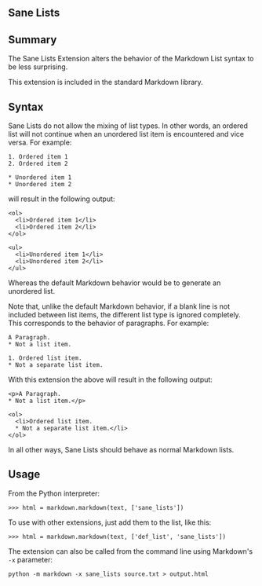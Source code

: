 Sane Lists
----------

Summary
-------

The Sane Lists Extension alters the behavior of the Markdown List syntax
to be less surprising.

This extension is included in the standard Markdown library.

Syntax
------

Sane Lists do not allow the mixing of list types. In other words, an ordered
list will not continue when an unordered list item is encountered and
vice versa. For example:

    1. Ordered item 1
    2. Ordered item 2

    * Unordered item 1
    * Unordered item 2

will result in the following output:

    <ol>
      <li>Ordered item 1</li>
      <li>Ordered item 2</li>
    </ol>

    <ul>
      <li>Unordered item 1</li>
      <li>Unordered item 2</li>
    </ul>

Whereas the default Markdown behavior would be to generate an unordered list.

Note that, unlike the default Markdown behavior, if a blank line is not
included between list items, the different list type is ignored completely. 
This corresponds to the behavior of paragraphs. For example:

    A Paragraph.
    * Not a list item.

    1. Ordered list item.
    * Not a separate list item.

With this extension the above will result in the following output:

    <p>A Paragraph.
    * Not a list item.</p>

    <ol>
      <li>Ordered list item.
      * Not a separate list item.</li>
    </ol>

In all other ways, Sane Lists should behave as normal Markdown lists.

Usage
-----

From the Python interpreter:

    >>> html = markdown.markdown(text, ['sane_lists'])

To use with other extensions, just add them to the list, like this:

    >>> html = markdown.markdown(text, ['def_list', 'sane_lists'])

The extension can also be called from the command line using Markdown's `-x` 
parameter:

    python -m markdown -x sane_lists source.txt > output.html
